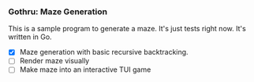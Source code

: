 ### Gothru: Maze Generation

This is a sample program to generate a maze. It's just tests right now. It's written in Go.

* [x] Maze generation with basic recursive backtracking. 
* [ ] Render maze visually
* [ ] Make maze into an interactive TUI game